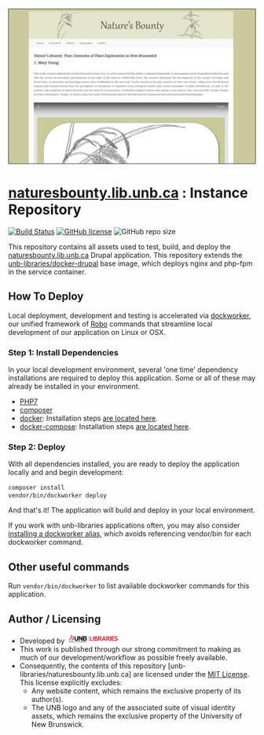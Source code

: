 ![naturesbounty.lib.unb.ca screenshot](https://github.com/unb-libraries/naturesbounty.lib.unb.ca/raw/prod/screenshot.png "naturesbounty.lib.unb.ca screenshot")
# [naturesbounty.lib.unb.ca](https://naturesbounty.lib.unb.ca/) : Instance Repository
[![Build Status](https://travis-ci.com/unb-libraries/naturesbounty.lib.unb.ca.svg?branch=prod)](https://travis-ci.com/unb-libraries/naturesbounty.lib.unb.ca) [![GitHub license](https://img.shields.io/github/license/unb-libraries/naturesbounty.lib.unb.ca)](https://github.com/unb-libraries/naturesbounty.lib.unb.ca/blob/dev/LICENSE) ![GitHub repo size](https://img.shields.io/github/repo-size/unb-libraries/naturesbounty.lib.unb.ca)

This repository contains all assets used to test, build, and deploy the [naturesbounty.lib.unb.ca](https://naturesbounty.lib.unb.ca) Drupal application. This repository extends the [unb-libraries/docker-drupal](https://github.com/unb-libraries/docker-drupal) base image, which deploys nginx and php-fpm in the service container.

## How To Deploy
Local deployment, development and testing is accelerated via [dockworker](https://github.com/unb-libraries/dockworker), our unified framework of [Robo](https://robo.li/) commands that streamline local development of our application on Linux or OSX.

### Step 1: Install Dependencies
In your local development environment, several 'one time' dependency installations are required to deploy this application. Some or all of these may already be installed in your environment.

* [PHP7](https://php.org/)
* [composer](https://getcomposer.org/)
* [docker](https://www.docker.com): Installation steps [are located here](https://docs.docker.com/install/).
* [docker-compose](https://docs.docker.com/compose/): Installation steps [are located here](https://docs.docker.com/compose/install/).

### Step 2: Deploy
With all dependencies installed, you are ready to deploy the application locally and and begin development:

```
composer install
vendor/bin/dockworker deploy
```

And that's it! The application will build and deploy in your local environment.

If you work with unb-libraries applications often, you may also consider [installing a dockworker alias](https://gist.github.com/JacobSanford/1448fece856be371060d0f16ccb1b194), which avoids referencing vendor/bin for each dockworker command.

## Other useful commands
Run ```vendor/bin/dockworker``` to list available dockworker commands for this application.

## Author / Licensing
- Developed by [![UNB Libraries](https://github.com/unb-libraries/assets/raw/master/unblibbadge.png "UNB Libraries")](https://lib.unb.ca/)
- This work is published through our strong commitment to making as much of our development/workflow as possible freely available.
- Consequently, the contents of this repository [unb-libraries/naturesbounty.lib.unb.ca] are licensed under the [MIT License](http://opensource.org/licenses/mit-license.html). This license explicitly excludes:
   - Any website content, which remains the exclusive property of its author(s).
   - The UNB logo and any of the associated suite of visual identity assets, which remains the exclusive property of the University of New Brunswick.
